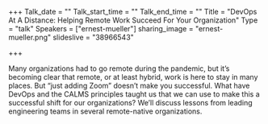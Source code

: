 +++
Talk_date = ""
Talk_start_time = ""
Talk_end_time = ""
Title = "DevOps At A Distance: Helping Remote Work Succeed For Your Organization"
Type = "talk"
Speakers = ["ernest-mueller"]
sharing_image = "ernest-mueller.png"
slideslive = "38966543"

+++

Many organizations had to go remote during the pandemic, but it’s becoming clear that remote, or at least hybrid, work is here to stay in many places. But “just adding Zoom” doesn’t make you successful.  What have DevOps and the CALMS principles taught us that we can use to make this a successful shift for our organizations?  We’ll discuss lessons from leading engineering teams in several remote-native organizations. 